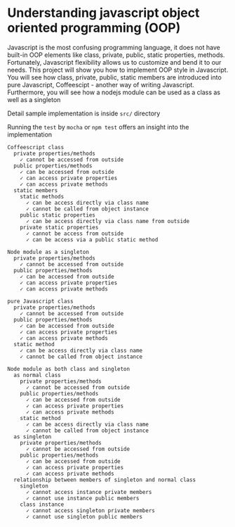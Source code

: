 Understanding javascript object oriented programming (OOP)
========
Javascript is the most confusing programming language,
it does not have built-in OOP elements like class, private, public,
static properties, methods. Fortunately, Javascript flexibility allows us to customize and bend it to our needs. This project will show you
how to implement OOP style in Javascript. You will see how class, private, public, static members are introduced into pure Javascript,
Coffeescipt - another way of writing Javascript. Furthermore,
you will see how a nodejs module can be used as a class as well as a singleton

Detail sample implementation is inside `src/` directory

Running the `test` by `mocha` or `npm test` offers an insight into the implementation
```
Coffeescript class
  private properties/methods
    ✓ cannot be accessed from outside
  public properties/methods
    ✓ can be accessed from outside
    ✓ can access private properties
    ✓ can access private methods
  static members
    static methods
      ✓ can be access directly via class name
      ✓ cannot be called from object instance
    public static properties
      ✓ can be access directly via class name from outside
    private static properties
      ✓ cannot be access from outside
      ✓ can be access via a public static method

Node module as a singleton
  private properties/methods
    ✓ cannot be accessed from outside
  public properties/methods
    ✓ can be accessed from outside
    ✓ can access private properties
    ✓ can access private methods

pure Javascript class
  private properties/methods
    ✓ cannot be accessed from outside
  public properties/methods
    ✓ can be accessed from outside
    ✓ can access private properties
    ✓ can access private methods
  static method
    ✓ can be access directly via class name
    ✓ cannot be called from object instance

Node module as both class and singleton
  as normal class
    private properties/methods
      ✓ cannot be accessed from outside
    public properties/methods
      ✓ can be accessed from outside
      ✓ can access private properties
      ✓ can access private methods
    static method
      ✓ can be access directly via class name
      ✓ cannot be called from object instance
  as singleton
    private properties/methods
      ✓ cannot be accessed from outside
    public properties/methods
      ✓ can be accessed from outside
      ✓ can access private properties
      ✓ can access private methods
  relationship between members of singleton and normal class
    singleton
      ✓ cannot access instance private members
      ✓ cannot use instance public members
    class instance
      ✓ cannot access singleton private members
      ✓ cannot use singleton public members
```
